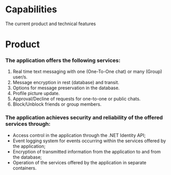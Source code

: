 # Capabilities

The current product and technical features

# Product

### The application offers the following services:

1. Real time text messaging with one (One-To-One chat) or many (Group) user/s.
2. Message encryption in rest (database) and transit. 
3. Options for message preservation in the database.
4. Profile picture update.
5. Approval/Decline of requests for one-to-one or public chats.
6. Block/Unblock friends or group members.

### The application achieves security and reliability of the offered services through:

   * Access control in the application through the .NET Identity API;
   * Event logging system for events occurring within the services offered by the application;
   * Encryption of transmitted information from the application to and from the database;
   * Operation of the services offered by the application in separate containers.
